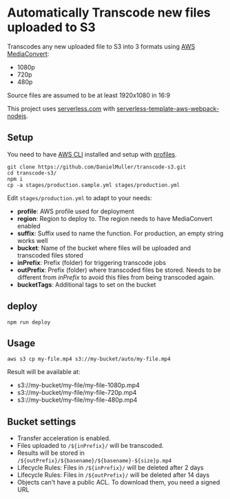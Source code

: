 # Automatically Transcode new files uploaded to S3
Transcodes any new uploaded file to S3 into 3 formats using [AWS MediaConvert](https://aws.amazon.com/mediaconvert/):
- 1080p
- 720p
- 480p

Source files are assumed to be at least 1920x1080 in 16:9

This project uses [serverless.com](https://serverless.com/) with [serverless-template-aws-webpack-nodejs](https://github.com/Spuul/serverless-template-aws-webpack-nodejs).

## Setup
You need to have [AWS CLI](https://docs.aws.amazon.com/cli/latest/userguide/cli-chap-welcome.html) installed and setup with [profiles](https://docs.aws.amazon.com/cli/latest/userguide/cli-configure-profiles.html).
```
git clone https://github.com/DanielMuller/transcode-s3.git
cd transcode-s3/
npm i
cp -a stages/production.sample.yml stages/production.yml
```

Edit `stages/production.yml` to adapt to your needs:
- **profile**: AWS profile used for deployment
- **region**: Region to deploy to. The region needs to have MediaConvert enabled
- **suffix**: Suffix used to name the function. For production, an empty string works well
- **bucket**: Name of the bucket where files will be uploaded and transcoded files stored
- **inPrefix**: Prefix (folder) for triggering transcode jobs
- **outPrefix**: Prefix (folder) where transcoded files be stored. Needs to be different from *inPrefix* to avoid this files from being transcoded again.
- **bucketTags**: Additional tags to set on the bucket

## deploy
```
npm run deploy
```

## Usage
```
aws s3 cp my-file.mp4 s3://my-bucket/auto/my-file.mp4
```

Result will be available at:
- s3://my-bucket/my-file/my-file-1080p.mp4
- s3://my-bucket/my-file/my-file-720p.mp4
- s3://my-bucket/my-file/my-file-480p.mp4

## Bucket settings
- Transfer acceleration is enabled.
- Files uploaded to `/${inPrefix}/` will be transcoded.
- Results will be stored in `/${outPrefix}/${basename}/${basename}-${size}p.mp4`
- Lifecycle Rules: Files in `/${inPrefix}/` will be deleted after 2 days
- Lifecycle Rules: Files in `/${outPrefix}/` will be deleted after 14 days
- Objects can't have a public ACL. To download them, you need a signed URL
